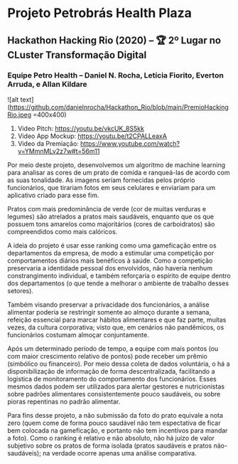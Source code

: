 # Projeto Petrobrás Health Plaza
## Hackathon Hacking Rio (2020) – 🏆 2º Lugar no CLuster Transformação Digital
### Equipe Petro Health – Daniel N. Rocha, Letícia Fiorito, Everton Arruda, e Allan Kildare

![alt text](https://github.com/danielnrocha/Hackathon_Rio/blob/main/PremioHackingRio.jpeg =400x400)

1. Video Pitch: https://youtu.be/vkcUK_8S5kk
2. Video App Mockup: https://youtu.be/t2CPALLeaxA
3. Video da Premiação: https://www.youtube.com/watch?v=YMmnMLv2z7w#t=56m11

Por meio deste projeto, desenvolvemos um algoritmo de machine learning para analisar as cores de um prato de comida e ranqueá-las de acordo com as suas tonalidade. As imagens seriam fornecidas pelos próprio funcionários, que tirariam fotos em seus celulares e enviariam para um aplicativo criado para esse fim. 

Pratos com mais predominância de verde (cor de muitas verduras e legumes) são atrelados a pratos mais saudáveis, enquanto que os que possuem tons amarelos como majoritários (cores de carboidratos) são compreendidos como mais calóricos. 

A ideia do projeto é usar esse ranking como uma gameficação entre os departamentos da empresa, de modo a estimular uma competição por comportamentos diários mais benéficos à saúde. Como a competição preservaria a identidade pessoal dos envolvidos, não haveria nenhum constrangimento individual, e também reforçaria o espírito de equipe dentro dos departamentos (o que tende a melhorar o ambiente de trabalho desses setores). 

Também visando preservar a privacidade dos funcionários, a análise alimentar poderia se restringir somente ao almoço durante a semana, refeição essencial para marcar hábitos alimentares e que faz parte, muitas vezes, da cultura corporativa; visto que, em cenários não pandêmicos, os funcionários costumam almoçar conjuntamente. 

Após um determinado período de tempo, a equipe com mais pontos (ou com maior crescimento relativo de pontos) pode receber um prêmio (simbólico ou financeiro). Por meio dessa coleta de dados voluntária, o há a disponibilização de informação de forma descentralizada, facilitando a logistica de monitoramento do comportamento dos funcionários. Esses mesmos dados podem ser utilizados para alertar gestores e nutricionistas sobre padrões alimentares consistentemente pouco saudáveis, ou sobre pioras repentinas no padrão alimentar. 

Para fins desse projeto, a não submissão da foto do prato equivale a nota zero (quem come de forma pouco saudável não tem espectativa de ficar bem colocada na gameficação, e portanto não tem incentivos para mandar a foto). Como o ranking é relativo e não absoluto, não há juízo de valor subjetivo sobre os pratos de forma isolada (pratos saudáveis e pratos não-saudáveis); na verdade ocorre apenas uma análise comparativa.
